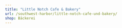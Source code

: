 ```yaml
---
title: "Little Notch Cafe & Bakery"
url: /southwest-harbor/little-notch-cafe-und-bakery/
shop: Bäckerei
---
```

